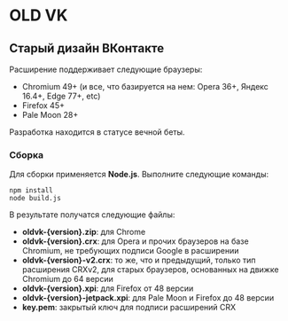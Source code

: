 # OLD VK

## Старый дизайн ВКонтакте

Расширение поддерживает следующие браузеры:
* Chromium 49+ (и все, что базируется на нем: Opera 36+, Яндекс 16.4+, Edge 77+, etc)
* Firefox 45+
* Pale Moon 28+

Разработка находится в статусе вечной беты.

### Сборка

Для сборки применяется **Node.js**. Выполните следующие команды:

```
npm install
node build.js
```

В результате получатся следующие файлы:

* **oldvk-{version}.zip**: для Chrome
* **oldvk-{version}.crx**: для Opera и прочих браузеров на базе Chromium, не требующих подписи Google в расширении
* **oldvk-{version}-v2.crx**: то же, что и предыдущий, только тип расширения CRXv2, для старых браузеров, основанных на движке Chromium до 64 версии
* **oldvk-{version}.xpi**: для Firefox от 48 версии
* **oldvk-{version}-jetpack.xpi**: для Pale Moon и Firefox до 48 версии
* **key.pem**: закрытый ключ для подписи расширений CRX